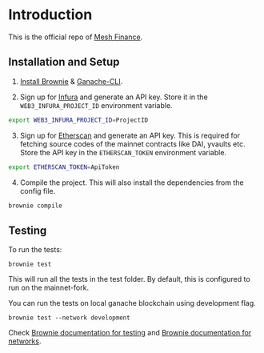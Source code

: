 # Introduction

This is the official repo of [Mesh Finance](https://mesh.finance).

## Installation and Setup

1. [Install Brownie](https://eth-brownie.readthedocs.io/en/stable/install.html) & [Ganache-CLI](https://github.com/trufflesuite/ganache-cli).

2. Sign up for [Infura](https://infura.io/) and generate an API key. Store it in the `WEB3_INFURA_PROJECT_ID` environment variable.

```bash
export WEB3_INFURA_PROJECT_ID=ProjectID
```

3. Sign up for [Etherscan](www.etherscan.io) and generate an API key. This is required for fetching source codes of the mainnet contracts like DAI, yvaults etc. Store the API key in the `ETHERSCAN_TOKEN` environment variable.

```bash
export ETHERSCAN_TOKEN=ApiToken
```
4. Compile the project. This will also install the dependencies from the config file.

```bash
brownie compile
```

## Testing

To run the tests:

```
brownie test
```

This will run all the tests in the test folder. By default, this is configured to run on the mainnet-fork.

You can run the tests on local ganache blockchain using development flag.

```
brownie test --network development
```

Check [Brownie documentation for testing](https://eth-brownie.readthedocs.io/en/stable/tests-pytest-intro.html) and [Brownie documentation for networks](https://eth-brownie.readthedocs.io/en/stable/network-management.html).